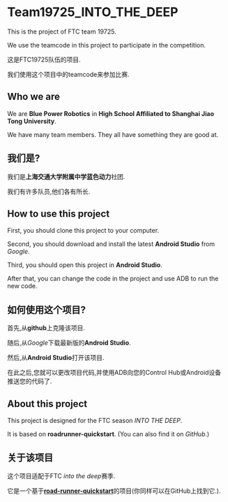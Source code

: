 # Team19725_INTO_THE_DEEP

This is the project of FTC team 19725. 

We use the teamcode in this project to participate in the competition.

这是FTC19725队伍的项目.

我们使用这个项目中的teamcode来参加比赛.  

## Who we are

We are **Blue Power Robotics** in **High School Affiliated to Shanghai Jiao Tong University**.

We have many team members. They all have something they are good at.

## 我们是?

我们是**上海交通大学附属中学蓝色动力**社团.

我们有许多队员,他们各有所长.  

## How to use this project

First, you should clone this project to your computer.

Second, you should download and install the latest **Android Studio** from *Google*.

Third, you should open this project in **Android Studio**.

After that, you can change the code in the project and use ADB to run the new code.

## 如何使用这个项目?

首先,从**github**上克隆该项目.

随后,从*Google*下载最新版的**Android Studio**.

然后,从**Android Studio**打开该项目.

在此之后,您就可以更改项目代码,并使用ADB向您的Control Hub或Android设备推送您的代码了.  

## About this project

This project is designed for the FTC season *INTO THE DEEP*.

It is based on **roadrunner-quickstart**. (You can also find it on *GitHub*.)

## 关于该项目

这个项目适配于FTC *into the deep*赛季.

它是一个基于[**road-runner-quickstart**](https://github.com/acmerobotics/road-runner-quickstart)的项目(你同样可以在GitHub上找到它.).    

